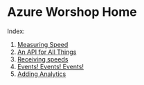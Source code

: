 Azure Worshop Home
==================

Index:
1. [Measuring Speed](measuring-speed)
2. [An API for All Things](an-api-for-all-things)
3. [Receiving speeds](receiving-speeds)
4. [Events! Events! Events!](events-events)
5. [Adding Analytics](adding-analytics)